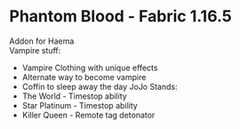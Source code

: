 # Phantom Blood - Fabric 1.16.5
Addon for Haema <br />
Vampire stuff:
* Vampire Clothing with unique effects
* Alternate way to become vampire
* Coffin to sleep away the day
JoJo Stands:
* The World - Timestop ability
* Star Platinum - Timestop ability
* Killer Queen - Remote tag detonator
